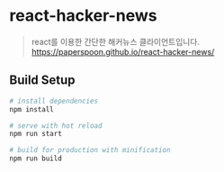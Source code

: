 # react-hacker-news

> react를 이용한 간단한 해커뉴스 클라이언트입니다.
> <https://paperspoon.github.io/react-hacker-news/>

## Build Setup

``` bash
# install dependencies
npm install

# serve with hot reload
npm run start

# build for production with minification
npm run build
